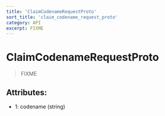 ```yaml
---
title: 'ClaimCodenameRequestProto'
sort_title: 'claim_codename_request_proto'
category: API
excerpt: FIXME
---
```


# ClaimCodenameRequestProto

> FIXME

## Attributes:

- 1: codename (string)
